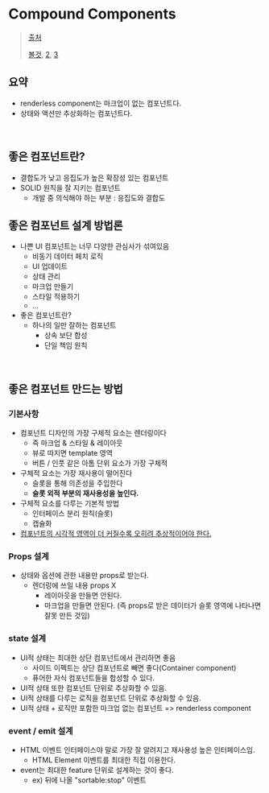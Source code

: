 # Compound Components

> [출처](https://itchallenger.tistory.com/entry/Vue3-%EC%BB%B4%ED%8F%AC%EB%84%8C%ED%8A%B8-%EB%94%94%EC%9E%90%EC%9D%B8-%ED%8C%A8%ED%84%B4-Renderess-Component-Compound-Component)
>
> [볼것](https://books.alexvipond.dev/free), [2](https://adamwathan.me/renderless-components-in-vuejs/), [3](https://velog.io/@bokdol11859/%EB%A6%AC%EC%95%A1%ED%8A%B8-%EA%B0%9C%EB%B0%9C%EC%9E%90%EB%93%A4%EC%9D%80-%EB%AA%A8%EB%A5%B4%EB%8A%94-Renderless-Component)

## 요약

- renderless component는 마크업이 없는 컴포넌트다.
- 상태와 액션만 추상화하는 컴포넌트다.

<br/>

## 좋은 컴포넌트란?

- 결합도가 낮고 응집도가 높은 확장성 있는 컴포넌트
- SOLID 원칙을 잘 지키는 컴포넌트
  - 개발 중 의식해야 하는 부분 : 응집도와 결합도

## 좋은 컴포넌트 설계 방법론

- 나쁜 UI 컴포넌트는 너무 다양한 관심사가 섞여있음
  - 비동기 데이터 페치 로직
  - UI 업데이트
  - 상태 관리
  - 마크업 만들기
  - 스타일 적용하기
  - ...
- 좋은 컴포넌트란?
  - 하나의 일만 잘하는 컴포넌트
    - 상속 보단 합성
    - 단일 책임 원칙

<br/>

## 좋은 컴포넌트 만드는 방법

### 기본사항

- 컴포넌트 디자인의 가장 구체적 요소는 렌더링이다
  - 즉 마크업 & 스타일 & 레이아웃
  - 뷰로 따지면 template 영역
  - 버튼 / 인풋 같은 아톰 단위 요소가 가장 구체적
- 구체적 요소는 가장 재사용이 떨어진다
  - 슬롯을 통해 의존성을 주입한다
  - **슬롯 외적 부분의 재사용성을 높인다.**
- 구체적 요소를 다루는 기본적 방법
  - 인터페이스 분리 원칙(슬롯)
  - 캡슐화
- [컴포넌트의 시각적 영역이 더 커질수록 오히려 추상적이어야 한다.](https://reactjs.org/docs/composition-vs-inheritance.html)

### Props 설계

- 상태와 옵션에 관한 내용만 props로 받는다.
  - 렌더링에 쓰일 내용 props X
    - 레이아웃을 만들면 안된다.
    - 마크업을 만들면 안된다. (즉 props로 받은 데이터가 슬롯 영역에 나타나면 잘못 만든 것임)

### state 설계

- UI적 상태는 최대한 상단 컴포넌트에서 관리하면 좋음
  - 사이드 이펙트는 상단 컴포넌트로 빼면 좋다(Container component)
  - 퓨어한 자식 컴포넌트들을 합성할 수 있다.
- UI적 상태 또한 컴포넌트 단위로 추상화할 수 있음.
- UI적 상태를 다루는 로직을 컴포넌트 단위로 추상화할 수 있음.
- UI적 상태 + 로직만 포함한 마크업 없는 컴포넌트 => renderless component

### event / emit 설계

- HTML 이벤트 인터페이스야 말로 가장 잘 알려지고 재사용성 높은 인터페이스임.
  - HTML Element 이벤트를 최대한 직접 이용한다.
- event는 최대한 feature 단위로 설계하는 것이 좋다.
  - ex) 뒤에 나올 "sortable:stop" 이벤트

<br/>

























